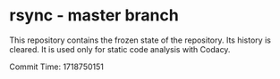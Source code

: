 # rsync - master branch

This repository contains the frozen state of the repository.
Its history is cleared. It is used only for static code
analysis with Codacy.

Commit Time: 1718750151